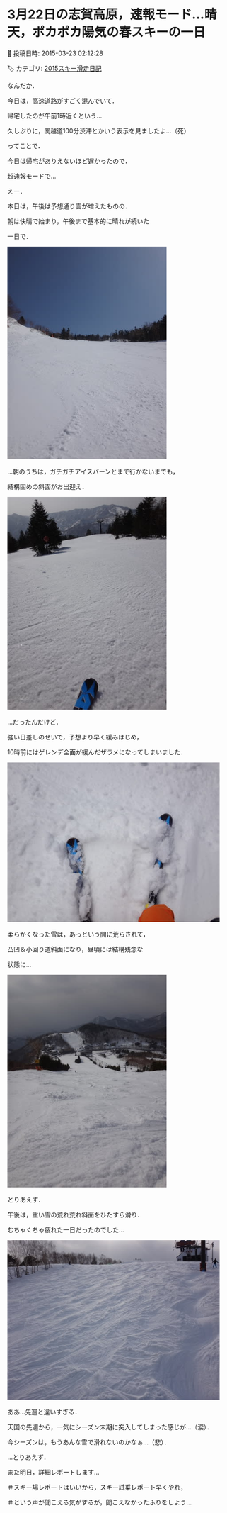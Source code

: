 # 3月22日の志賀高原，速報モード…晴天，ポカポカ陽気の春スキーの一日

📅 投稿日時: 2015-03-23 02:12:28

🏷️ カテゴリ: [2015スキー滑走日記](c09ea645cfc085f86dfcd80f49599dd89.md)

なんだか．


今日は，高速道路がすごく混んでいて．


帰宅したのが午前1時近くという…


久しぶりに，関越道100分渋滞とかいう表示を見ましたよ…（死）





ってことで．


今日は帰宅がありえないほど遅かったので．


超速報モードで…





えー．


本日は，午後は予想通り雲が増えたものの．


朝は快晴で始まり，午後まで基本的に晴れが続いた


一日で．




![5bb2d5d60f744e361f0dc499d1e1cb27.jpg](images/5bb2d5d60f744e361f0dc499d1e1cb27.jpg)







…朝のうちは，ガチガチアイスバーンとまで行かないまでも，


結構固めの斜面がお出迎え．




![555ead2fc6b67081a9fb25a99671f076.jpg](images/555ead2fc6b67081a9fb25a99671f076.jpg)




…だったんだけど．


強い日差しのせいで，予想より早く緩みはじめ，


10時前にはゲレンデ全面が緩んだザラメになってしまいました．




![fa1d022e76584f49ce7c88613c0d61cf.jpg](images/fa1d022e76584f49ce7c88613c0d61cf.jpg)







柔らかくなった雪は，あっという間に荒らされて，


凸凹＆小回り道斜面になり，昼頃には結構残念な


状態に…




![14e07a9064646acae179f4e4cc845081.jpg](images/14e07a9064646acae179f4e4cc845081.jpg)







とりあえず．


午後は，重い雪の荒れ荒れ斜面をひたすら滑り．


むちゃくちゃ疲れた一日だったのでした…




![ef061e210acc0d14a2c9898b405521bb.jpg](images/ef061e210acc0d14a2c9898b405521bb.jpg)







ああ…先週と違いすぎる．


天国の先週から，一気にシーズン末期に突入してしまった感じが…（涙）．


今シーズンは，もうあんな雪で滑れないのかなぁ…（悲）．





…とりあえず．


また明日，詳細レポートします…


＃スキー場レポートはいいから，スキー試乗レポート早くやれ，


＃という声が聞こえる気がするが，聞こえなかったふりをしよう…
